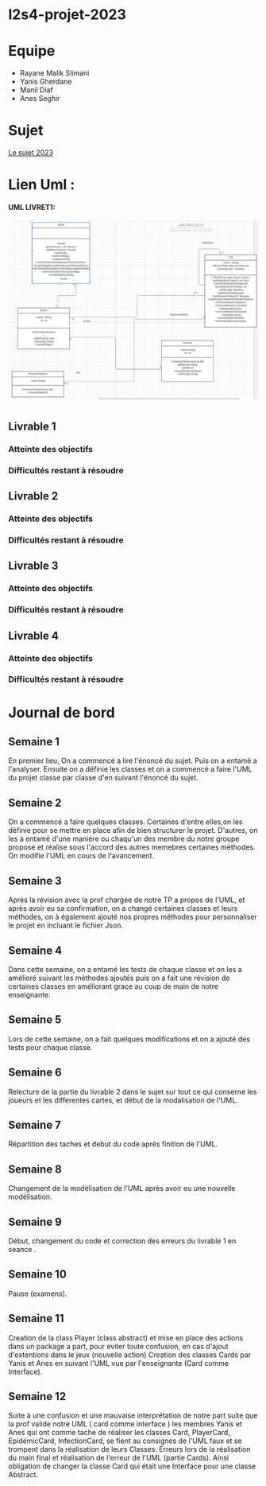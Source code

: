 # l2s4-projet-2023

# Equipe

- Rayane Malik Slimani
- Yanis Gherdane 
- Manil Diaf
- Anes Seghir 

# Sujet

[Le sujet 2023](https://www.fil.univ-lille1.fr/portail/index.php?dipl=L&sem=S4&ue=Projet&label=Documents)
# Lien Uml : 

#### UML LIVRET1:
![UMLV1](UML/UMLLIVRET1.png "UML livrable 1")


# 

## Livrable 1

### Atteinte des objectifs

### Difficultés restant à résoudre

## Livrable 2

### Atteinte des objectifs

### Difficultés restant à résoudre

## Livrable 3

### Atteinte des objectifs

### Difficultés restant à résoudre

## Livrable 4

### Atteinte des objectifs

### Difficultés restant à résoudre

# Journal de bord

## Semaine 1
 En premier lieu, On a commencé a lire l'énoncé du sujet. Puis on a entamé a l'analyser. Ensuite on a définie les classes et on a commencé a faire l'UML du projet classe par classe d'en suivant l'énoncé du sujet. 

## Semaine 2
On a commencé a faire quelques classes. Certaines d'entre elles,on les définie pour se mettre en place afin de bien structurer le projet. D'autres, on les à entamé d'une manière ou chaqu'un des membre du notre groupe propose et réalise sous l'accord des autres memebres certaines méthodes.
On modifie l'UML en cours de l'avancement.
## Semaine 3
Après la révision avec la prof chargée de notre TP a propos de l'UML, et après avoir eu sa confirmation, on a changé certaines classes et leurs méthodes, on à également ajouté nos propres méthodes pour personnaliser le projet en incluant le fichier Json.

## Semaine 4
Dans cette semaine, on a entamé les tests de chaque classe et on les a amélioré suivant les méthodes ajoutés puis on a fait une révision de certaines classes en améliorant grace au coup de main de notre enseignante.

## Semaine 5
Lors de cette semaine, on a fait quelques modifications et on a ajouté des tests pour chaque classe.

## Semaine 6
Relecture de la partie du livrable 2 dans le sujet sur tout ce qui conserne les joueurs et les differentes cartes, et début de la modalisation de l'UML.

## Semaine 7
Répartition des taches et debut du code après finition de l'UML.

## Semaine 8
Changement de la modélisation de l'UML après avoir eu une nouvelle modélisation. 
## Semaine 9
Début, changement du code et correction des erreurs du livrable 1 en seance .
## Semaine 10
Pause (examens).
## Semaine 11
Creation de la class Player (class abstract) et mise en place des actions dans un package a part, pour eviter toute confusion, en cas d'ajout d'extentions dans le jeux (nouvelle action)
Creation des classes Cards par Yanis et Anes en suivant l'UML vue par l'enseignante (Card comme Interface).
## Semaine 12
Suite à une confusion et une mauvaise interprétation de notre part suite que la prof valide notre UML ( card comme interface ) les membres Yanis et Anes qui ont comme tache de réaliser les classes Card, PlayerCard, EpidémicCard, InfectionCard, se fient au consignes de l'UML faux et se trompent dans la réalisation de leurs Classes.
Erreurs lors de la réalisation du main final et réalisation de l'erreur de l'UML (partie Cards). Ainsi obligation de changer la classe Card qui était une Interface pour une classe Abstract. 